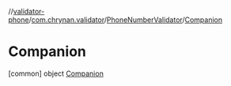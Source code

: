 //[validator-phone](../../../../index.md)/[com.chrynan.validator](../../index.md)/[PhoneNumberValidator](../index.md)/[Companion](index.md)



# Companion  
 [common] object [Companion](index.md)   

